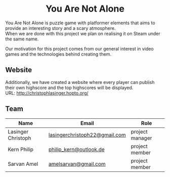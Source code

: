 <h1 align="center"> You Are Not Alone </h1>

You Are Not Alone is puzzle game with platformer elements that aims to provide an interesting story and a scary atmosphere. <br>
When we are done with this project we plan on realising it on Steam under the same name. 

Our motivation for this project comes from our general interest in video games and the technologies behind creating them.

## Website

Additionally, we have created a website where every player can publish their own highscore and the top highscores will be displayed. <br>
URL: http://christophlasinger.hopto.org/

## Team

| Name | Email | Role |
| ------ | ------ | ------ |
| Lasinger Christoph | lasingerchristoph22@gmail.com | project manager
| Kern Philip | philip_kern@outlook.de | project member
| Sarvan Amel | amelsarvan@gmail.com | project member
